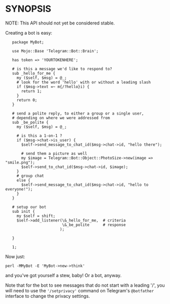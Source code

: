 # SYNOPSIS

NOTE: This API should not yet be considered stable.

Creating a bot is easy:

       package MyBot;
       
       use Mojo::Base 'Telegram::Bot::Brain';

       has token => 'YOURTOKENHERE';

       # is this a message we'd like to respond to?
       sub _hello_for_me {
         my ($self, $msg) = @_;
         # look for the word 'hello' with or without a leading slash
         if ($msg->text =~ m{/?hello}i) {
           return 1;
         }
         return 0;
       }

       # send a polite reply, to either a group or a single user,
       # depending on where we were addressed from
       sub _be_polite {
         my ($self, $msg) = @_;

         # is this a 1-on-1 ?
         if ($msg->chat->is_user) {
           $self->send_message_to_chat_id($msg->chat->id, "hello there");

           # send them a picture as well
           my $image = Telegram::Bot::Object::PhotoSize->new(image => "smile.png");
           $self->send_to_chat_id($msg->chat->id, $image);
         }
         # group chat
         else {
           $self->send_message_to_chat_id($msg->chat->id, "hello to everyone!");
         }
       }

       # setup our bot
       sub init {
         my $self = shift;
         $self->add_listener(\&_hello_for_me,  # criteria
                             \&_be_polite      # response
                            ); 
    
       }

       1;
       

Now just:

    perl -MMyBot -E 'MyBot->new->think'
    

and you've got yourself a stew, baby! Or a bot, anyway.

Note that for the bot to see messages that do not start with a leading '/', you will need to use
the `'/setprivacy'` command on Telegram's `@botfather` interface to change the privacy settings.
